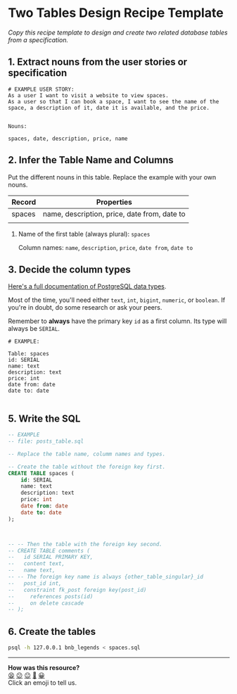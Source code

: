# Two Tables Design Recipe Template

_Copy this recipe template to design and create two related database tables from a specification._

## 1. Extract nouns from the user stories or specification

```
# EXAMPLE USER STORY:
As a user I want to visit a website to view spaces.
As a user so that I can book a space, I want to see the name of the space, a description of it, date it is available, and the price.


```

```
Nouns:

spaces, date, description, price, name
```

## 2. Infer the Table Name and Columns

Put the different nouns in this table. Replace the example with your own nouns.

| Record                | Properties          |
| --------------------- | ------------------  |
| spaces                | name, description, price, date from, date to
|                 | 

1. Name of the first table (always plural): `spaces` 

    Column names: `name`, `description`, `price`, `date from`, `date to`

<!-- 2. Name of the second table (always plural): `comments` 

    Column names: `content`, `name` -->

## 3. Decide the column types

[Here's a full documentation of PostgreSQL data types](https://www.postgresql.org/docs/current/datatype.html).

Most of the time, you'll need either `text`, `int`, `bigint`, `numeric`, or `boolean`. If you're in doubt, do some research or ask your peers.

Remember to **always** have the primary key `id` as a first column. Its type will always be `SERIAL`.

```
# EXAMPLE:

Table: spaces
id: SERIAL
name: text
description: text
price: int
date from: date
date to: date


```

<!-- ## 4. Decide on The Tables Relationship

Most of the time, you'll be using a **one-to-many** relationship, and will need a **foreign key** on one of the two tables.

To decide on which one, answer these two questions:

1. Can one [TABLE ONE] have many [TABLE TWO]? (Yes/No)
2. Can one [TABLE TWO] have many [TABLE ONE]? (Yes/No)

You'll then be able to say that:

1. **[A] has many [B]**
2. And on the other side, **[B] belongs to [A]**
3. In that case, the foreign key is in the table [B]

Replace the relevant bits in this example with your own:

```
# EXAMPLE

1. Can one post have many comments? YES
2. Can one comment have many posts? NO

-> Therefore,
-> An post HAS MANY comments
-> An comments BELONGS TO a post

-> Therefore, the foreign key is on the comments table.
```

*If you can answer YES to the two questions, you'll probably have to implement a Many-to-Many relationship, which is more complex and needs a third table (called a join table).* -->

## 5. Write the SQL

```sql
-- EXAMPLE
-- file: posts_table.sql

-- Replace the table name, columm names and types.

-- Create the table without the foreign key first.
CREATE TABLE spaces (
    id: SERIAL
    name: text
    description: text
    price: int
    date from: date
    date to: date
);



-- -- Then the table with the foreign key second.
-- CREATE TABLE comments (
--   id SERIAL PRIMARY KEY,
--   content text,
--   name text,
-- -- The foreign key name is always {other_table_singular}_id
--   post_id int,
--   constraint fk_post foreign key(post_id)
--     references posts(id)
--     on delete cascade
-- );

```

## 6. Create the tables

```bash
psql -h 127.0.0.1 bnb_legends < spaces.sql

```

<!-- BEGIN GENERATED SECTION DO NOT EDIT -->

---

**How was this resource?**  
[😫](https://airtable.com/shrUJ3t7KLMqVRFKR?prefill_Repository=makersacademy%2Fdatabases-in-python&prefill_File=resources%2Ftwo_table_design_recipe_template.md&prefill_Sentiment=😫) [😕](https://airtable.com/shrUJ3t7KLMqVRFKR?prefill_Repository=makersacademy%2Fdatabases-in-python&prefill_File=resources%2Ftwo_table_design_recipe_template.md&prefill_Sentiment=😕) [😐](https://airtable.com/shrUJ3t7KLMqVRFKR?prefill_Repository=makersacademy%2Fdatabases-in-python&prefill_File=resources%2Ftwo_table_design_recipe_template.md&prefill_Sentiment=😐) [🙂](https://airtable.com/shrUJ3t7KLMqVRFKR?prefill_Repository=makersacademy%2Fdatabases-in-python&prefill_File=resources%2Ftwo_table_design_recipe_template.md&prefill_Sentiment=🙂) [😀](https://airtable.com/shrUJ3t7KLMqVRFKR?prefill_Repository=makersacademy%2Fdatabases-in-python&prefill_File=resources%2Ftwo_table_design_recipe_template.md&prefill_Sentiment=😀)  
Click an emoji to tell us.

<!-- END GENERATED SECTION DO NOT EDIT -->